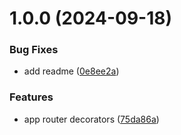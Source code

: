 # 1.0.0 (2024-09-18)


### Bug Fixes

* add readme ([0e8ee2a](https://github.com/echaoeoen/next-api/commit/0e8ee2a710f9fae76e1cf3022856e937121ddb77))


### Features

* app router decorators ([75da86a](https://github.com/echaoeoen/next-api/commit/75da86acf9f467a27ed4175340085f40368849c4))
